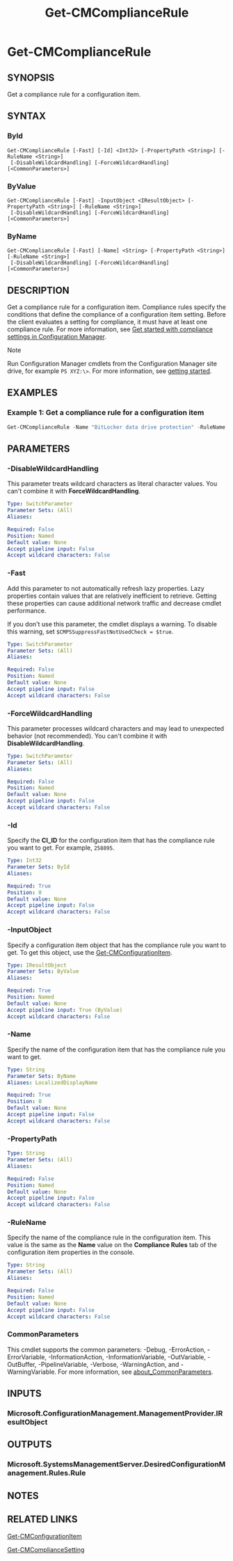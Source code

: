 ﻿---
description: Get a compliance rule for a configuration item.
external help file: AdminUI.PS.dll-Help.xml
Module Name: ConfigurationManager
ms.date: 03/23/2021
schema: 2.0.0
title: Get-CMComplianceRule
---

# Get-CMComplianceRule

## SYNOPSIS

Get a compliance rule for a configuration item.

## SYNTAX

### ById
```
Get-CMComplianceRule [-Fast] [-Id] <Int32> [-PropertyPath <String>] [-RuleName <String>]
 [-DisableWildcardHandling] [-ForceWildcardHandling] [<CommonParameters>]
```

### ByValue
```
Get-CMComplianceRule [-Fast] -InputObject <IResultObject> [-PropertyPath <String>] [-RuleName <String>]
 [-DisableWildcardHandling] [-ForceWildcardHandling] [<CommonParameters>]
```

### ByName
```
Get-CMComplianceRule [-Fast] [-Name] <String> [-PropertyPath <String>] [-RuleName <String>]
 [-DisableWildcardHandling] [-ForceWildcardHandling] [<CommonParameters>]
```

## DESCRIPTION

Get a compliance rule for a configuration item. Compliance rules specify the conditions that define the compliance of a configuration item setting. Before the client evaluates a setting for compliance, it must have at least one compliance rule. For more information, see [Get started with compliance settings in Configuration Manager](/mem/configmgr/compliance/get-started/get-started-with-compliance-settings).

> [!NOTE]
> Run Configuration Manager cmdlets from the Configuration Manager site drive, for example `PS XYZ:\>`. For more information, see [getting started](/powershell/sccm/overview).

## EXAMPLES

### Example 1: Get a compliance rule for a configuration item

```powershell
Get-CMComplianceRule -Name "BitLocker data drive protection" -RuleName "06 must exist" -Fast
```

## PARAMETERS

### -DisableWildcardHandling

This parameter treats wildcard characters as literal character values. You can't combine it with **ForceWildcardHandling**.

```yaml
Type: SwitchParameter
Parameter Sets: (All)
Aliases:

Required: False
Position: Named
Default value: None
Accept pipeline input: False
Accept wildcard characters: False
```

### -Fast

Add this parameter to not automatically refresh lazy properties. Lazy properties contain values that are relatively inefficient to retrieve. Getting these properties can cause additional network traffic and decrease cmdlet performance.

If you don't use this parameter, the cmdlet displays a warning. To disable this warning, set `$CMPSSuppressFastNotUsedCheck = $true`.

```yaml
Type: SwitchParameter
Parameter Sets: (All)
Aliases:

Required: False
Position: Named
Default value: None
Accept pipeline input: False
Accept wildcard characters: False
```

### -ForceWildcardHandling

This parameter processes wildcard characters and may lead to unexpected behavior (not recommended). You can't combine it with **DisableWildcardHandling**.

```yaml
Type: SwitchParameter
Parameter Sets: (All)
Aliases:

Required: False
Position: Named
Default value: None
Accept pipeline input: False
Accept wildcard characters: False
```

### -Id

Specify the **CI_ID** for the configuration item that has the compliance rule you want to get. For example, `258895`.

```yaml
Type: Int32
Parameter Sets: ById
Aliases:

Required: True
Position: 0
Default value: None
Accept pipeline input: False
Accept wildcard characters: False
```

### -InputObject

Specify a configuration item object that has the compliance rule you want to get. To get this object, use the [Get-CMConfigurationItem](Get-CMConfigurationItem.md).

```yaml
Type: IResultObject
Parameter Sets: ByValue
Aliases:

Required: True
Position: Named
Default value: None
Accept pipeline input: True (ByValue)
Accept wildcard characters: False
```

### -Name

Specify the name of the configuration item that has the compliance rule you want to get.

```yaml
Type: String
Parameter Sets: ByName
Aliases: LocalizedDisplayName

Required: True
Position: 0
Default value: None
Accept pipeline input: False
Accept wildcard characters: False
```

### -PropertyPath
```yaml
Type: String
Parameter Sets: (All)
Aliases:

Required: False
Position: Named
Default value: None
Accept pipeline input: False
Accept wildcard characters: False
```

### -RuleName

Specify the name of the compliance rule in the configuration item. This value is the same as the **Name** value on the **Compliance Rules** tab of the configuration item properties in the console.

```yaml
Type: String
Parameter Sets: (All)
Aliases:

Required: False
Position: Named
Default value: None
Accept pipeline input: False
Accept wildcard characters: False
```

### CommonParameters
This cmdlet supports the common parameters: -Debug, -ErrorAction, -ErrorVariable, -InformationAction, -InformationVariable, -OutVariable, -OutBuffer, -PipelineVariable, -Verbose, -WarningAction, and -WarningVariable. For more information, see [about_CommonParameters](http://go.microsoft.com/fwlink/?LinkID=113216).

## INPUTS

### Microsoft.ConfigurationManagement.ManagementProvider.IResultObject
## OUTPUTS

### Microsoft.SystemsManagementServer.DesiredConfigurationManagement.Rules.Rule
## NOTES

## RELATED LINKS

[Get-CMConfigurationItem](Get-CMConfigurationItem.md)

[Get-CMComplianceSetting](Get-CMComplianceSetting.md)
